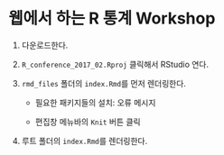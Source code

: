 # 웹에서 하는 R 통계 Workshop

1. 다운로드한다.

2. `R_conference_2017_02.Rproj` 클릭해서 RStudio 연다.

3. `rmd_files` 폴더의 `index.Rmd`를 먼저 렌더링한다.

    - 필요한 패키지들의 설치: 오류 메시지

    - 편집창 메뉴바의 `Knit` 버튼 클릭

4. 루트 폴더의 `index.Rmd`를 렌더링한다.
